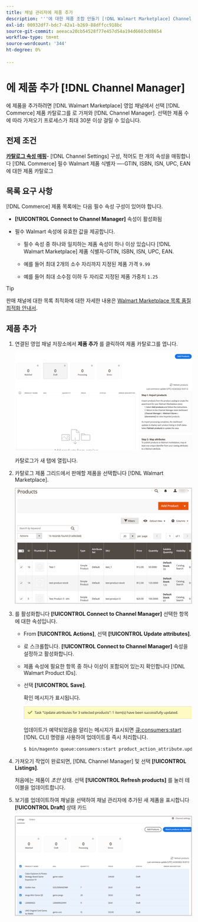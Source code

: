 ```yaml
---
title: 채널 관리자에 제품 추가
description: '''에 대한 제품 조합 만들기 [!DNL Walmart Marketplace] Channel Manager''에 구성된 영업 채널에 카탈로그의 제품을 추가하여 판매합니다. '
exl-id: 00932df7-bdc7-42a1-b269-88dffcc918bc
source-git-commit: aeeaca20cb54528f77e457d54a194d6603c08654
workflow-type: tm+mt
source-wordcount: '344'
ht-degree: 0%

---
```



# 에 제품 추가 [!DNL Channel Manager]

에 제품을 추가하려면 [!DNL Walmart Marketplace] 영업 채널에서 선택 [!DNL Commerce] 제품 카탈로그를 로 가져와 [!DNL Channel Manager].
선택한 제품 수에 따라 가져오기 프로세스가 최대 30분 이상 걸릴 수 있습니다.

## 전제 조건

**[카탈로그 속성 매핑](map-catalog-attributes.md)**- [!DNL Channel Settings] 구성, 적어도 한 개의 속성을 매핑합니다 [!DNL Commerce] 필수 Walmart 제품 식별자 —-GTIN, ISBN, ISN, UPC, EAN에 대한 제품 카탈로그

## 목록 요구 사항

[!DNL Commerce] 제품 목록에는 다음 필수 속성 구성이 있어야 합니다.

- **[!UICONTROL Connect to Channel Manager]** 속성이 활성화됨

- 필수 Walmart 속성에 유효한 값을 제공합니다.

   - 필수 속성 중 하나와 일치하는 제품 속성이 하나 이상 있습니다 [!DNL Walmart Marketplace] 제품 식별자-GTIN, ISBN, ISN, UPC, EAN.

   - 예를 들어 최대 2개의 소수 자리까지 지정된 제품 가격 `9.99`

   - 예를 들어 최대 소수점 이하 두 자리로 지정된 제품 가중치 `1.25`

>[!TIP]
>
>판매 채널에 대한 목록 최적화에 대한 자세한 내용은 [Walmart Marketplace 목록 품질 최적화 안내서](https://marketplace.walmart.com/wp-content/uploads/2020/09/WMP_listing_quality_optimization_guide.pdf).

## 제품 추가

1. 연결된 영업 채널 저장소에서 **제품 추가** 를 클릭하여 제품 카탈로그를 엽니다.

   ![영업 채널 저장소에 제품 추가](assets/add-initial-products-to-connected-channel.png)

   카탈로그가 새 탭에 열립니다.

1. 카탈로그 제품 그리드에서 판매할 제품을 선택합니다 [!DNL Walmart Marketplace].

   ![판매 채널 스토어로 제품 전송](assets/select-products-from-catalog.png)

1. 를 활성화합니다 **[!UICONTROL Connect to Channel Manager]** 선택한 항목에 대한 속성입니다.

   - From **[!UICONTROL Actions]**, 선택 **[!UICONTROL Update attributes]**.

   - 로 스크롤합니다. **[!UICONTROL Connect to Channel Manager]** 속성을 설정하고 활성화합니다.

   - 제품 속성에 필요한 항목 중 하나 이상이 포함되어 있는지 확인합니다 [!DNL Walmart Product IDs].

   - 선택 **[!UICONTROL Save]**.

      확인 메시지가 표시됩니다.

      ![카탈로그에서 판매 채널 확인 메시지로 제품 가져오기](assets/product-import-from-catalog-confirmation.png)

      업데이트가 예약되었음을 알리는 메시지가 표시되면 [큐:consumers:start](https://devdocs.magento.com/guides/v2.4/config-guide/cli/config-cli-subcommands-queue.html) [!DNL CLI] 명령을 사용하여 업데이트를 즉시 처리합니다.

      ```bash
      $ bin/magento queue:consumers:start product_action_attribute.update
      ```

1. 가져오기 작업이 완료되면, [!DNL Channel Manager] 및 선택 **[!UICONTROL Listings]**.

   처음에는 제품이 *초안* 상태. 선택 **[!UICONTROL Refresh products]** 를 눌러 테이블을 업데이트합니다.

1. 보기를 업데이트하여 채널을 선택하여 채널 관리자에 추가된 새 제품을 표시합니다 **[!UICONTROL Draft]** 상태 카드

   ![연결된 영업 채널에 가져온 제품](assets/products-in-marketplace-sales-channel.png)


